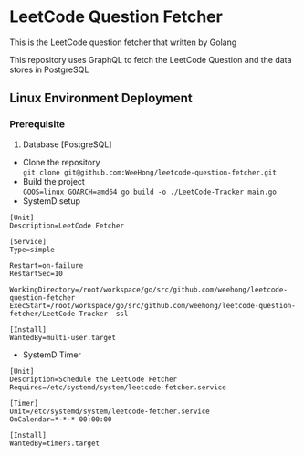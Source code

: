 # LeetCode Question Fetcher
This is the LeetCode question fetcher that written by Golang

This repository uses GraphQL to fetch the LeetCode Question and the data stores in PostgreSQL

## Linux Environment Deployment

### Prerequisite
1. Database [PostgreSQL]

- Clone the repository<br/>
`git clone git@github.com:WeeHong/leetcode-question-fetcher.git`
- Build the project<br/>
`GOOS=linux GOARCH=amd64 go build -o ./LeetCode-Tracker main.go`
- SystemD setup
```
[Unit]
Description=LeetCode Fetcher

[Service]
Type=simple

Restart=on-failure
RestartSec=10

WorkingDirectory=/root/workspace/go/src/github.com/weehong/leetcode-question-fetcher
ExecStart=/root/workspace/go/src/github.com/weehong/leetcode-question-fetcher/LeetCode-Tracker -ssl

[Install]
WantedBy=multi-user.target
```
- SystemD Timer
```
[Unit]
Description=Schedule the LeetCode Fetcher
Requires=/etc/systemd/system/leetcode-fetcher.service

[Timer]
Unit=/etc/systemd/system/leetcode-fetcher.service
OnCalendar=*-*-* 00:00:00

[Install]
WantedBy=timers.target
```
